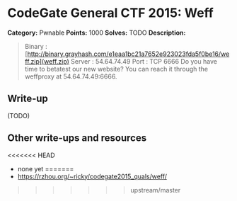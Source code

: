 # CodeGate General CTF 2015: Weff

**Category:** Pwnable
**Points:** 1000
**Solves:** TODO
**Description:** 

> Binary : [http://binary.grayhash.com/e1eaa1bc21a7652e923023fda5f0be16/weff.zip](weff.zip)
> Server : 54.64.74.49
> Port : TCP 6666
> Do you have time to betatest our new website?
> You can reach it through the weffproxy at 54.64.74.49:6666.

## Write-up

(TODO)

## Other write-ups and resources

<<<<<<< HEAD
* none yet
=======
* <https://rzhou.org/~ricky/codegate2015_quals/weff/>
>>>>>>> upstream/master
